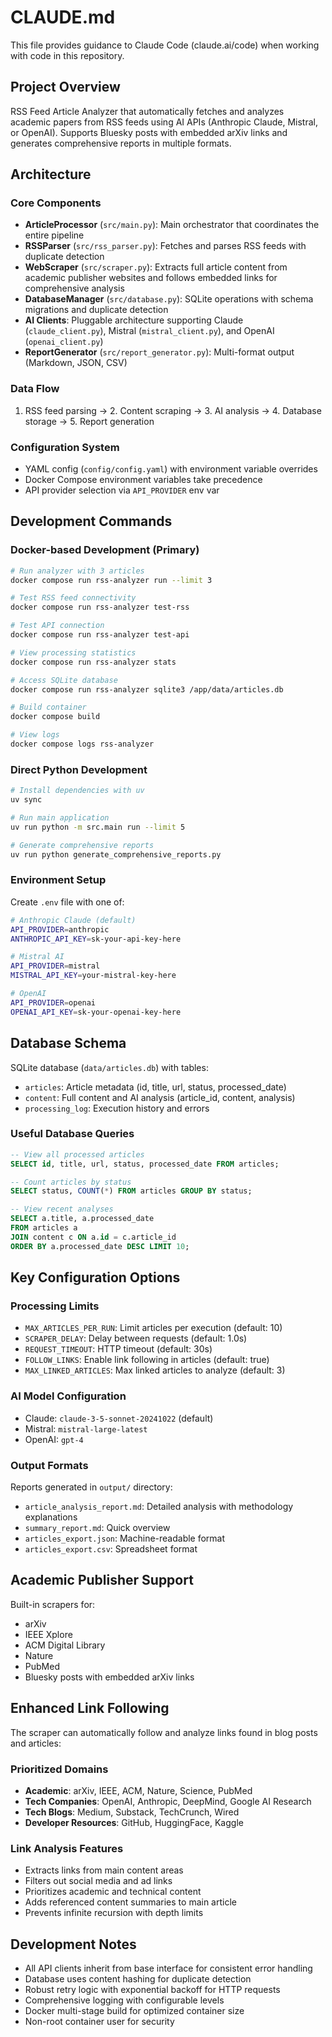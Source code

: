 # CLAUDE.md

This file provides guidance to Claude Code (claude.ai/code) when working with code in this repository.

## Project Overview

RSS Feed Article Analyzer that automatically fetches and analyzes academic papers from RSS feeds using AI APIs (Anthropic Claude, Mistral, or OpenAI). Supports Bluesky posts with embedded arXiv links and generates comprehensive reports in multiple formats.

## Architecture

### Core Components
- **ArticleProcessor** (`src/main.py`): Main orchestrator that coordinates the entire pipeline
- **RSSParser** (`src/rss_parser.py`): Fetches and parses RSS feeds with duplicate detection
- **WebScraper** (`src/scraper.py`): Extracts full article content from academic publisher websites and follows embedded links for comprehensive analysis
- **DatabaseManager** (`src/database.py`): SQLite operations with schema migrations and duplicate detection
- **AI Clients**: Pluggable architecture supporting Claude (`claude_client.py`), Mistral (`mistral_client.py`), and OpenAI (`openai_client.py`)
- **ReportGenerator** (`src/report_generator.py`): Multi-format output (Markdown, JSON, CSV)

### Data Flow
1. RSS feed parsing → 2. Content scraping → 3. AI analysis → 4. Database storage → 5. Report generation

### Configuration System
- YAML config (`config/config.yaml`) with environment variable overrides
- Docker Compose environment variables take precedence
- API provider selection via `API_PROVIDER` env var

## Development Commands

### Docker-based Development (Primary)
```bash
# Run analyzer with 3 articles
docker compose run rss-analyzer run --limit 3

# Test RSS feed connectivity
docker compose run rss-analyzer test-rss

# Test API connection
docker compose run rss-analyzer test-api

# View processing statistics
docker compose run rss-analyzer stats

# Access SQLite database
docker compose run rss-analyzer sqlite3 /app/data/articles.db

# Build container
docker compose build

# View logs
docker compose logs rss-analyzer
```

### Direct Python Development
```bash
# Install dependencies with uv
uv sync

# Run main application
uv run python -m src.main run --limit 5

# Generate comprehensive reports
uv run python generate_comprehensive_reports.py
```

### Environment Setup
Create `.env` file with one of:
```bash
# Anthropic Claude (default)
API_PROVIDER=anthropic
ANTHROPIC_API_KEY=sk-your-api-key-here

# Mistral AI  
API_PROVIDER=mistral
MISTRAL_API_KEY=your-mistral-key-here

# OpenAI
API_PROVIDER=openai
OPENAI_API_KEY=sk-your-openai-key-here
```

## Database Schema

SQLite database (`data/articles.db`) with tables:
- `articles`: Article metadata (id, title, url, status, processed_date)
- `content`: Full content and AI analysis (article_id, content, analysis)
- `processing_log`: Execution history and errors

### Useful Database Queries
```sql
-- View all processed articles
SELECT id, title, url, status, processed_date FROM articles;

-- Count articles by status  
SELECT status, COUNT(*) FROM articles GROUP BY status;

-- View recent analyses
SELECT a.title, a.processed_date 
FROM articles a 
JOIN content c ON a.id = c.article_id 
ORDER BY a.processed_date DESC LIMIT 10;
```

## Key Configuration Options

### Processing Limits
- `MAX_ARTICLES_PER_RUN`: Limit articles per execution (default: 10)
- `SCRAPER_DELAY`: Delay between requests (default: 1.0s)
- `REQUEST_TIMEOUT`: HTTP timeout (default: 30s)
- `FOLLOW_LINKS`: Enable link following in articles (default: true)
- `MAX_LINKED_ARTICLES`: Max linked articles to analyze (default: 3)

### AI Model Configuration
- Claude: `claude-3-5-sonnet-20241022` (default)
- Mistral: `mistral-large-latest`
- OpenAI: `gpt-4`

### Output Formats
Reports generated in `output/` directory:
- `article_analysis_report.md`: Detailed analysis with methodology explanations
- `summary_report.md`: Quick overview
- `articles_export.json`: Machine-readable format  
- `articles_export.csv`: Spreadsheet format

## Academic Publisher Support

Built-in scrapers for:
- arXiv
- IEEE Xplore
- ACM Digital Library
- Nature
- PubMed
- Bluesky posts with embedded arXiv links

## Enhanced Link Following

The scraper can automatically follow and analyze links found in blog posts and articles:

### Prioritized Domains
- **Academic**: arXiv, IEEE, ACM, Nature, Science, PubMed
- **Tech Companies**: OpenAI, Anthropic, DeepMind, Google AI Research
- **Tech Blogs**: Medium, Substack, TechCrunch, Wired
- **Developer Resources**: GitHub, HuggingFace, Kaggle

### Link Analysis Features
- Extracts links from main content areas
- Filters out social media and ad links
- Prioritizes academic and technical content
- Adds referenced content summaries to main article
- Prevents infinite recursion with depth limits

## Development Notes

- All API clients inherit from base interface for consistent error handling
- Database uses content hashing for duplicate detection
- Robust retry logic with exponential backoff for HTTP requests
- Comprehensive logging with configurable levels
- Docker multi-stage build for optimized container size
- Non-root container user for security